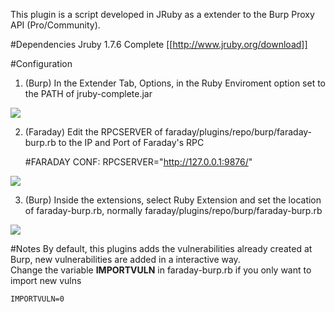 This plugin is a script developed in JRuby as a extender to the Burp Proxy API (Pro/Community).

#Dependencies
Jruby 1.7.6 Complete [[http://www.jruby.org/download]]

#Configuration
1) (Burp) In the Extender Tab, Options, in the Ruby Enviroment option set to the PATH of jruby-complete.jar  

![](https://raw.github.com/wiki/infobyte/faraday/images/burp_conf.png)

2) (Faraday) Edit the RPCSERVER of faraday/plugins/repo/burp/faraday-burp.rb to the IP and Port of Faraday's RPC  

    #FARADAY CONF:
    RPCSERVER="http://127.0.0.1:9876/"


![](https://raw.github.com/wiki/infobyte/faraday/images/faraday_burp.png)

3) (Burp) Inside the extensions, select Ruby Extension and set the location of faraday-burp.rb, normally faraday/plugins/repo/burp/faraday-burp.rb  

![](https://raw.github.com/wiki/infobyte/faraday/images/burp_conf2.png)

#Notes
By default, this plugins adds the vulnerabilities already created at Burp, new vulnerabilities are added in a interactive way.  
Change the variable **IMPORTVULN** in faraday-burp.rb if you only want to import new vulns  

    IMPORTVULN=0
